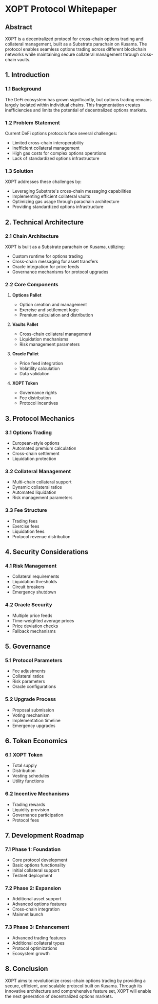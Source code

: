 # XOPT Protocol Whitepaper

## Abstract

XOPT is a decentralized protocol for cross-chain options trading and collateral management, built as a Substrate parachain on Kusama. The protocol enables seamless options trading across different blockchain networks while maintaining secure collateral management through cross-chain vaults.

## 1. Introduction

### 1.1 Background

The DeFi ecosystem has grown significantly, but options trading remains largely isolated within individual chains. This fragmentation creates inefficiencies and limits the potential of decentralized options markets.

### 1.2 Problem Statement

Current DeFi options protocols face several challenges:
- Limited cross-chain interoperability
- Inefficient collateral management
- High gas costs for complex options operations
- Lack of standardized options infrastructure

### 1.3 Solution

XOPT addresses these challenges by:
- Leveraging Substrate's cross-chain messaging capabilities
- Implementing efficient collateral vaults
- Optimizing gas usage through parachain architecture
- Providing standardized options infrastructure

## 2. Technical Architecture

### 2.1 Chain Architecture

XOPT is built as a Substrate parachain on Kusama, utilizing:
- Custom runtime for options trading
- Cross-chain messaging for asset transfers
- Oracle integration for price feeds
- Governance mechanisms for protocol upgrades

### 2.2 Core Components

1. **Options Pallet**
   - Option creation and management
   - Exercise and settlement logic
   - Premium calculation and distribution

2. **Vaults Pallet**
   - Cross-chain collateral management
   - Liquidation mechanisms
   - Risk management parameters

3. **Oracle Pallet**
   - Price feed integration
   - Volatility calculation
   - Data validation

4. **XOPT Token**
   - Governance rights
   - Fee distribution
   - Protocol incentives

## 3. Protocol Mechanics

### 3.1 Options Trading

- European-style options
- Automated premium calculation
- Cross-chain settlement
- Liquidation protection

### 3.2 Collateral Management

- Multi-chain collateral support
- Dynamic collateral ratios
- Automated liquidation
- Risk management parameters

### 3.3 Fee Structure

- Trading fees
- Exercise fees
- Liquidation fees
- Protocol revenue distribution

## 4. Security Considerations

### 4.1 Risk Management

- Collateral requirements
- Liquidation thresholds
- Circuit breakers
- Emergency shutdown

### 4.2 Oracle Security

- Multiple price feeds
- Time-weighted average prices
- Price deviation checks
- Fallback mechanisms

## 5. Governance

### 5.1 Protocol Parameters

- Fee adjustments
- Collateral ratios
- Risk parameters
- Oracle configurations

### 5.2 Upgrade Process

- Proposal submission
- Voting mechanism
- Implementation timeline
- Emergency upgrades

## 6. Token Economics

### 6.1 XOPT Token

- Total supply
- Distribution
- Vesting schedules
- Utility functions

### 6.2 Incentive Mechanisms

- Trading rewards
- Liquidity provision
- Governance participation
- Protocol fees

## 7. Development Roadmap

### 7.1 Phase 1: Foundation

- Core protocol development
- Basic options functionality
- Initial collateral support
- Testnet deployment

### 7.2 Phase 2: Expansion

- Additional asset support
- Advanced options features
- Cross-chain integration
- Mainnet launch

### 7.3 Phase 3: Enhancement

- Advanced trading features
- Additional collateral types
- Protocol optimizations
- Ecosystem growth

## 8. Conclusion

XOPT aims to revolutionize cross-chain options trading by providing a secure, efficient, and scalable protocol built on Kusama. Through its innovative architecture and comprehensive feature set, XOPT will enable the next generation of decentralized options markets. 
